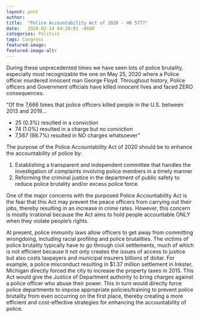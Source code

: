 ```yaml
---
layout: post 
author: 
title:  "Police Accountability Act of 2020 - HR 5777"
date:   2020-02-14 04:20:01 -0600
categories: Politics
tags: Congress 
featured-image: 
featured-image-alt: 
---
```

During these unprecedented times we have seen lots of police brutality, especially most recognizable the one on May 25, 2020 where a Police officer murdered innocent man George Floyd. Throughout history, Police officers and Government officials have killed innocent lives and faced ZERO consequences. 

“Of the 7,666 times that police officers killed people in the U.S. between 2013 and 2019...

* 25 (0.3%) resulted in a conviction 
* 74 (1.0%) resulted in a charge but no conviction
* 7,567 (98.7%) resulted in NO charges whatsoever”

The purpose of the Police Accountability Act of 2020 should be to enhance the accountability of police by:

1. Establishing a transparent and independent committee that handles the investigation of complaints involving police members in a timely manner
2. Reforming the criminal justice in the department of public safety to reduce police brutality and/or excess police force.

One of the major concerns with the purposed Police Accountability Act is the fear that this Act may prevent the peace officers from carrying out their jobs, thereby resulting in an increase in crime rates. However, this concern is mostly irrational because the Act aims to hold people accountable ONLY when they violate people’s rights. 

At present, police immunity laws allow officers to get away from committing wrongdoing, including racial profiling and police brutalities. The victims of police brutality typically have to go through civil settlements, much of which is not efficient because it not only creates the issues of access to justice but also costs taxpayers and municipal insurers billions of dollar. For example, a police misconduct resulting in $1.37 million settlement in Inkster, Michigan directly forced the city to increase the property taxes in 2015. This Act would give the Justice of Department authority to bring charges against a police officer who abuse their power. This in turn would directly force police departments to impose appropriate policies/training to prevent police brutality from even occurring on the first place, thereby creating a more efficient and cost-effective strategies for enhancing the accountability of police.

<a href="https://www.congress.gov/bill/116th-congress/house-bill/5777?s=1&r=99" data-iframely-url></a>

